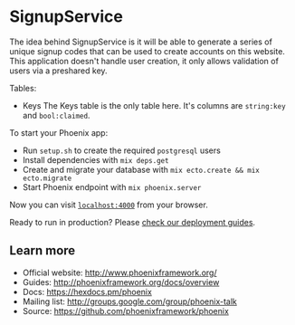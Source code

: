 # SignupService

The idea behind SignupService is it will be able to generate a series of unique
signup codes that can be used to create accounts on this website. This
application doesn't handle user creation, it only allows validation of users via
a preshared key.

Tables:
  * Keys
      The Keys table is the only table here. It's columns are `string:key` and
      `bool:claimed`.

To start your Phoenix app:

  * Run `setup.sh` to create the required `postgresql` users
  * Install dependencies with `mix deps.get`
  * Create and migrate your database with `mix ecto.create && mix ecto.migrate`
  * Start Phoenix endpoint with `mix phoenix.server`

Now you can visit [`localhost:4000`](http://localhost:4000) from your browser.

Ready to run in production? Please [check our deployment guides](http://www.phoenixframework.org/docs/deployment).

## Learn more

  * Official website: http://www.phoenixframework.org/
  * Guides: http://phoenixframework.org/docs/overview
  * Docs: https://hexdocs.pm/phoenix
  * Mailing list: http://groups.google.com/group/phoenix-talk
  * Source: https://github.com/phoenixframework/phoenix
